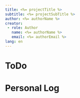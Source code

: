 ```yaml
---
title: <%= projectTitle %>
subtitle: <%= projectSubTitle %>
author: <%= authorName %>
creator:
 - role: Author
   name: <%= authorName %>
   email: <%= authorEmail %>
lang: en
---
```


# ToDo

<!-- #include inc/todo.md -->

# Personal Log

<!-- #include log/20*/*/*.md -->
